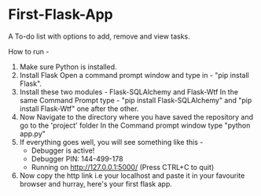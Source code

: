# First-Flask-App
A To-do list with options to add, remove and view tasks.

How to run - 
1. Make sure Python is installed.
2. Install Flask 
   Open a command prompt window and type in - "pip install Flask".
3. Install these two modules - Flask-SQLAlchemy and Flask-Wtf
   In the same Command Prompt type - "pip install Flask-SQLAlchemy" and "pip install Flask-Wtf" one after the other.
4. Now Navigate to the directory where you have saved the repository and go to the 'project' folder
   In the Command prompt window type "python app.py"
5. If everything goes well, you will see something like this - 
    * Debugger is active!
    * Debugger PIN: 144-499-178
    * Running on http://127.0.0.1:5000/ (Press CTRL+C to quit)
6. Now copy the http link i.e your localhost and paste it in your favourite browser and hurray, here's your first flask app.

